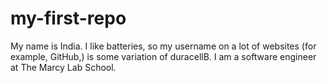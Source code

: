 # my-first-repo
My name is India. I like batteries, so my username on a lot of websites (for example, GitHub,) is some variation of duracellB. I am a software engineer at The Marcy Lab School.